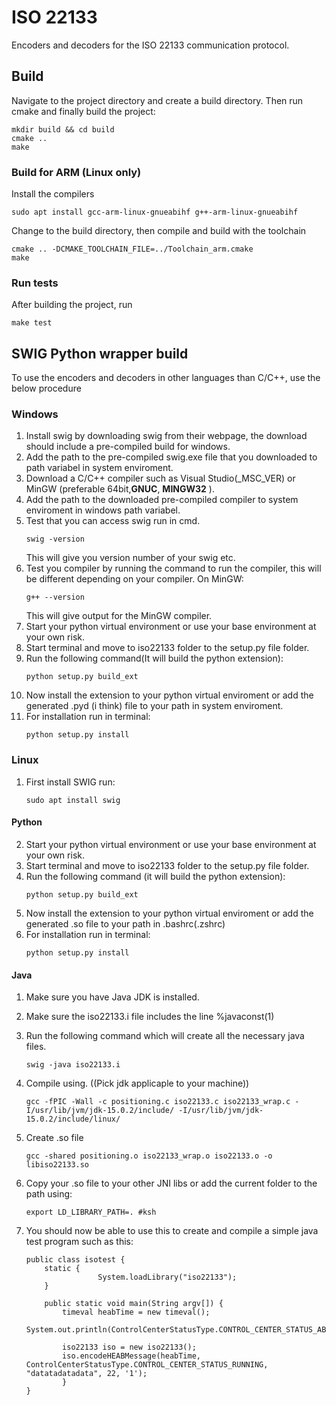 # ISO 22133
Encoders and decoders for the ISO 22133 communication protocol.

## Build
 Navigate to the project directory and create a build directory. Then run cmake and finally build the project:
```
mkdir build && cd build
cmake ..
make
```

### Build for ARM (Linux only)
Install the compilers
```
sudo apt install gcc-arm-linux-gnueabihf g++-arm-linux-gnueabihf
```

Change to the build directory, then compile and build with the toolchain
```
cmake .. -DCMAKE_TOOLCHAIN_FILE=../Toolchain_arm.cmake
make
```

### Run tests
After building the project, run
```
make test
```

## SWIG Python wrapper build
To use the encoders and decoders in other languages than C/C++, use the below procedure

### Windows 
1. Install swig by downloading swig from their webpage, the download should include a pre-compiled build for windows.
2. Add the path to the pre-compiled swig.exe file that you downloaded to path variabel in system enviroment. 
3. Download a C/C++ compiler such as Visual Studio(_MSC_VER) or MinGW (preferable 64bit,__GNUC__,  __MINGW32__ ).  
4. Add the path to the downloaded pre-compiled compiler to system enviroment in windows path variabel.
5. Test that you can access swig run in cmd.
    ```
    swig -version
    ```
    This will give you version number of your swig etc.
6. Test you compiler by running the command to run the compiler, this will be different depending on your compiler.
    On MinGW:
    ```
    g++ --version
    ```
    This will give output for the MinGW compiler.
7. Start your python virtual environment or use your base environment at your own risk.
8. Start terminal and move to iso22133 folder to the setup.py file folder.
9. Run the following command(It will build the python extension): 
    ```
    python setup.py build_ext
    ```
10. Now install the extension to your python virtual enviroment or add the generated .pyd (i think) file to your path in system enviroment.
11. For installation run in terminal:
    ```
    python setup.py install
    ```
    
### Linux
1. First install SWIG run:
    ```
    sudo apt install swig
    ```
#### Python
2. Start your python virtual environment or use your base environment at your own risk.
3. Start terminal and move to iso22133 folder to the setup.py file folder.
4. Run the following command (it will build the python extension): 
    ```
    python setup.py build_ext
    ```
5. Now install the extension to your python virtual enviroment or add the generated .so file to your path in .bashrc(.zshrc)
6. For installation run in terminal:
    ```
    python setup.py install
    ```
#### Java 
1. Make sure you have Java JDK is installed. 
2. Make sure the iso22133.i file includes the line %javaconst(1)
3. Run the following command which will create all the necessary java files.  
    ```
    swig -java iso22133.i
    ```
4. Compile using. ((Pick jdk applicaple to your machine))
    ```
    gcc -fPIC -Wall -c positioning.c iso22133.c iso22133_wrap.c -I/usr/lib/jvm/jdk-15.0.2/include/ -I/usr/lib/jvm/jdk-15.0.2/include/linux/ 
    ```
5. Create .so file
    ```
    gcc -shared positioning.o iso22133_wrap.o iso22133.o -o libiso22133.so
    ```
7. Copy your .so file to your other JNI libs or add the current folder to the path using:
    ```
    export LD_LIBRARY_PATH=. #ksh

    ```
9. You should now be able to use this to create and compile a simple java test program such as this:

    ```
    public class isotest {
        static {
                    System.loadLibrary("iso22133");
        }

        public static void main(String argv[]) {
            timeval heabTime = new timeval();
            System.out.println(ControlCenterStatusType.CONTROL_CENTER_STATUS_ABORT);

            iso22133 iso = new iso22133();
            iso.encodeHEABMessage(heabTime, ControlCenterStatusType.CONTROL_CENTER_STATUS_RUNNING, "datatadatadata", 22, '1');
            }
    }
      ```
